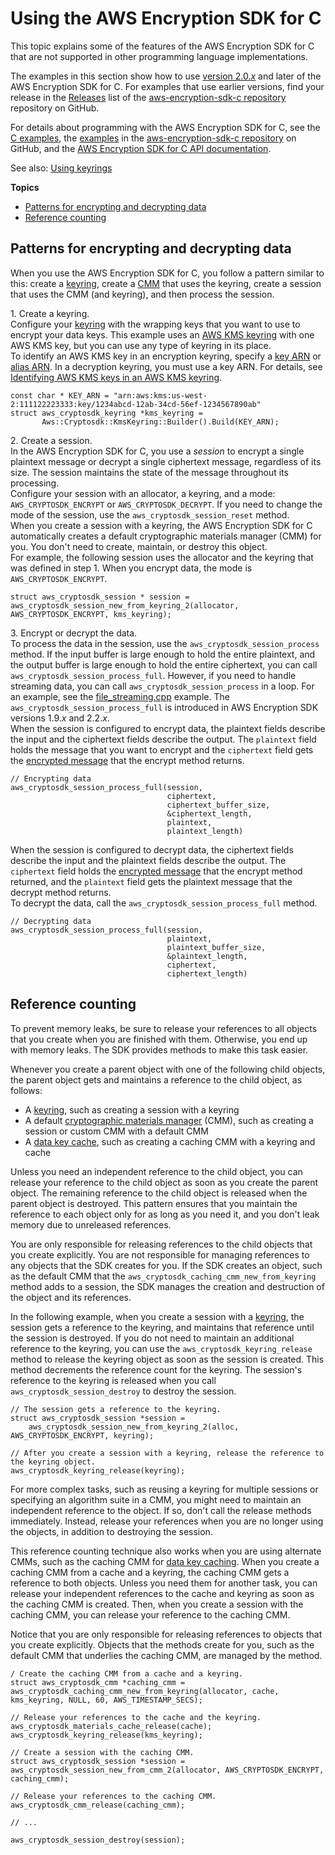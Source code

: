 # Using the AWS Encryption SDK for C<a name="c-language-using"></a>

This topic explains some of the features of the AWS Encryption SDK for C that are not supported in other programming language implementations\. 

The examples in this section show how to use [version 2\.0\.*x*](about-versions.md) and later of the AWS Encryption SDK for C\. For examples that use earlier versions, find your release in the [Releases](https://github.com/aws/aws-encryption-sdk-c/releases) list of the [aws\-encryption\-sdk\-c repository](https://github.com/aws/aws-encryption-sdk-c/) repository on GitHub\.

For details about programming with the AWS Encryption SDK for C, see the [C examples](c-examples.md), the [examples](https://github.com/aws/aws-encryption-sdk-c/tree/master/examples) in the [aws\-encryption\-sdk\-c repository](https://github.com/aws/aws-encryption-sdk-c/) on GitHub, and the [AWS Encryption SDK for C API documentation](https://aws.github.io/aws-encryption-sdk-c/html/)\.

See also: [Using keyrings](choose-keyring.md)

**Topics**
+ [Patterns for encrypting and decrypting data](#c-language-using-pattern)
+ [Reference counting](#c-language-using-release)

## Patterns for encrypting and decrypting data<a name="c-language-using-pattern"></a>

When you use the AWS Encryption SDK for C, you follow a pattern similar to this: create a [keyring](concepts.md#keyring), create a [CMM](concepts.md#crypt-materials-manager) that uses the keyring, create a session that uses the CMM \(and keyring\), and then process the session\.

1\. Create a keyring\.  
Configure your [keyring](concepts.md#keyring) with the wrapping keys that you want to use to encrypt your data keys\. This example uses an [AWS KMS keyring](choose-keyring.md#use-kms-keyring) with one AWS KMS key, but you can use any type of keyring in its place\.  
To identify an AWS KMS key in an encryption keyring, specify a [key ARN](https://docs.aws.amazon.com/kms/latest/developerguide/concepts.html#key-id-key-ARN) or [alias ARN](https://docs.aws.amazon.com/kms/latest/developerguide/concepts.html#key-id-alias-arn)\. In a decryption keyring, you must use a key ARN\. For details, see [Identifying AWS KMS keys in an AWS KMS keyring](choose-keyring.md#kms-keyring-id)\.  

```
const char * KEY_ARN = "arn:aws:kms:us-west-2:111122223333:key/1234abcd-12ab-34cd-56ef-1234567890ab"    
struct aws_cryptosdk_keyring *kms_keyring = 
       Aws::Cryptosdk::KmsKeyring::Builder().Build(KEY_ARN);
```

2\. Create a session\.  
In the AWS Encryption SDK for C, you use a *session* to encrypt a single plaintext message or decrypt a single ciphertext message, regardless of its size\. The session maintains the state of the message throughout its processing\.   
Configure your session with an allocator, a keyring, and a mode: `AWS_CRYPTOSDK_ENCRYPT` or `AWS_CRYPTOSDK_DECRYPT`\. If you need to change the mode of the session, use the `aws_cryptosdk_session_reset` method\.  
When you create a session with a keyring, the AWS Encryption SDK for C automatically creates a default cryptographic materials manager \(CMM\) for you\. You don't need to create, maintain, or destroy this object\.   
For example, the following session uses the allocator and the keyring that was defined in step 1\. When you encrypt data, the mode is `AWS_CRYPTOSDK_ENCRYPT`\.  

```
struct aws_cryptosdk_session * session = aws_cryptosdk_session_new_from_keyring_2(allocator, AWS_CRYPTOSDK_ENCRYPT, kms_keyring);
```

3\. Encrypt or decrypt the data\.  
To process the data in the session, use the `aws_cryptosdk_session_process` method\. If the input buffer is large enough to hold the entire plaintext, and the output buffer is large enough to hold the entire ciphertext, you can call `aws_cryptosdk_session_process_full`\. However, if you need to handle streaming data, you can call `aws_cryptosdk_session_process` in a loop\. For an example, see the [file\_streaming\.cpp](https://github.com/aws/aws-encryption-sdk-c/blob/master/examples/file_streaming.cpp) example\. The `aws_cryptosdk_session_process_full` is introduced in AWS Encryption SDK versions 1\.9\.*x* and 2\.2\.*x*\.  
When the session is configured to encrypt data, the plaintext fields describe the input and the ciphertext fields describe the output\. The `plaintext` field holds the message that you want to encrypt and the `ciphertext` field gets the [encrypted message](message-format.md) that the encrypt method returns\.   

```
// Encrypting data
aws_cryptosdk_session_process_full(session,
                                   ciphertext,
                                   ciphertext_buffer_size,
                                   &ciphertext_length,
                                   plaintext,
                                   plaintext_length)
```
When the session is configured to decrypt data, the ciphertext fields describe the input and the plaintext fields describe the output\. The `ciphertext` field holds the [encrypted message](message-format.md) that the encrypt method returned, and the `plaintext` field gets the plaintext message that the decrypt method returns\.  
To decrypt the data, call the `aws_cryptosdk_session_process_full` method\.  

```
// Decrypting data
aws_cryptosdk_session_process_full(session,
                                   plaintext,
                                   plaintext_buffer_size,
                                   &plaintext_length,
                                   ciphertext,
                                   ciphertext_length)
```

## Reference counting<a name="c-language-using-release"></a>

To prevent memory leaks, be sure to release your references to all objects that you create when you are finished with them\. Otherwise, you end up with memory leaks\. The SDK provides methods to make this task easier\.

Whenever you create a parent object with one of the following child objects, the parent object gets and maintains a reference to the child object, as follows:
+ A [keyring](concepts.md#keyring), such as creating a session with a keyring
+ A default [cryptographic materials manager](concepts.md#crypt-materials-manager) \(CMM\), such as creating a session or custom CMM with a default CMM
+ A [data key cache](data-key-caching.md), such as creating a caching CMM with a keyring and cache

Unless you need an independent reference to the child object, you can release your reference to the child object as soon as you create the parent object\. The remaining reference to the child object is released when the parent object is destroyed\. This pattern ensures that you maintain the reference to each object only for as long as you need it, and you don't leak memory due to unreleased references\. 

You are only responsible for releasing references to the child objects that you create explicitly\. You are not responsible for managing references to any objects that the SDK creates for you\. If the SDK creates an object, such as the default CMM that the `aws_cryptosdk_caching_cmm_new_from_keyring` method adds to a session, the SDK manages the creation and destruction of the object and its references\.

In the following example, when you create a session with a [keyring](concepts.md#keyring), the session gets a reference to the keyring, and maintains that reference until the session is destroyed\. If you do not need to maintain an additional reference to the keyring, you can use the `aws_cryptosdk_keyring_release` method to release the keyring object as soon as the session is created\. This method decrements the reference count for the keyring\. The session's reference to the keyring is released when you call `aws_cryptosdk_session_destroy` to destroy the session\. 

```
// The session gets a reference to the keyring.
struct aws_cryptosdk_session *session =	
	aws_cryptosdk_session_new_from_keyring_2(alloc, AWS_CRYPTOSDK_ENCRYPT, keyring);

// After you create a session with a keyring, release the reference to the keyring object.
aws_cryptosdk_keyring_release(keyring);
```

For more complex tasks, such as reusing a keyring for multiple sessions or specifying an algorithm suite in a CMM, you might need to maintain an independent reference to the object\. If so, don't call the release methods immediately\. Instead, release your references when you are no longer using the objects, in addition to destroying the session\.

This reference counting technique also works when you are using alternate CMMs, such as the caching CMM for [data key caching](data-key-caching.md)\. When you create a caching CMM from a cache and a keyring, the caching CMM gets a reference to both objects\. Unless you need them for another task, you can release your independent references to the cache and keyring as soon as the caching CMM is created\. Then, when you create a session with the caching CMM, you can release your reference to the caching CMM\. 

Notice that you are only responsible for releasing references to objects that you create explicitly\. Objects that the methods create for you, such as the default CMM that underlies the caching CMM, are managed by the method\.

```
/ Create the caching CMM from a cache and a keyring.
struct aws_cryptosdk_cmm *caching_cmm = aws_cryptosdk_caching_cmm_new_from_keyring(allocator, cache, kms_keyring, NULL, 60, AWS_TIMESTAMP_SECS);

// Release your references to the cache and the keyring.
aws_cryptosdk_materials_cache_release(cache);
aws_cryptosdk_keyring_release(kms_keyring);

// Create a session with the caching CMM.
struct aws_cryptosdk_session *session = aws_cryptosdk_session_new_from_cmm_2(allocator, AWS_CRYPTOSDK_ENCRYPT, caching_cmm);

// Release your references to the caching CMM.
aws_cryptosdk_cmm_release(caching_cmm);

// ...

aws_cryptosdk_session_destroy(session);
```